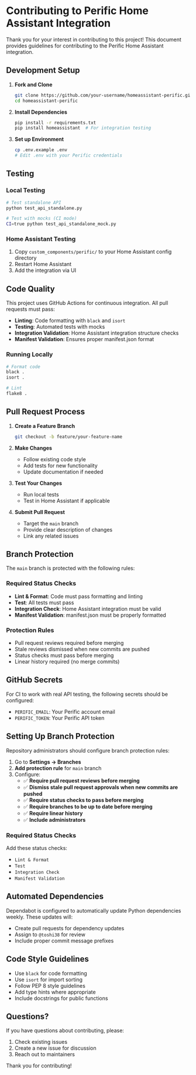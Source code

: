 # Contributing to Perific Home Assistant Integration

Thank you for your interest in contributing to this project! This document provides guidelines for contributing to the Perific Home Assistant integration.

## Development Setup

1. **Fork and Clone**
   ```bash
   git clone https://github.com/your-username/homeassistant-perific.git
   cd homeassistant-perific
   ```

2. **Install Dependencies**
   ```bash
   pip install -r requirements.txt
   pip install homeassistant  # For integration testing
   ```

3. **Set up Environment**
   ```bash
   cp .env.example .env
   # Edit .env with your Perific credentials
   ```

## Testing

### Local Testing
```bash
# Test standalone API
python test_api_standalone.py

# Test with mocks (CI mode)
CI=true python test_api_standalone_mock.py
```

### Home Assistant Testing
1. Copy `custom_components/perific/` to your Home Assistant config directory
2. Restart Home Assistant
3. Add the integration via UI

## Code Quality

This project uses GitHub Actions for continuous integration. All pull requests must pass:

- **Linting**: Code formatting with `black` and `isort`
- **Testing**: Automated tests with mocks
- **Integration Validation**: Home Assistant integration structure checks
- **Manifest Validation**: Ensures proper manifest.json format

### Running Locally
```bash
# Format code
black .
isort .

# Lint
flake8 .
```

## Pull Request Process

1. **Create a Feature Branch**
   ```bash
   git checkout -b feature/your-feature-name
   ```

2. **Make Changes**
   - Follow existing code style
   - Add tests for new functionality
   - Update documentation if needed

3. **Test Your Changes**
   - Run local tests
   - Test in Home Assistant if applicable

4. **Submit Pull Request**
   - Target the `main` branch
   - Provide clear description of changes
   - Link any related issues

## Branch Protection

The `main` branch is protected with the following rules:

### Required Status Checks
- **Lint & Format**: Code must pass formatting and linting
- **Test**: All tests must pass
- **Integration Check**: Home Assistant integration must be valid
- **Manifest Validation**: manifest.json must be properly formatted

### Protection Rules
- Pull request reviews required before merging
- Stale reviews dismissed when new commits are pushed
- Status checks must pass before merging
- Linear history required (no merge commits)

## GitHub Secrets

For CI to work with real API testing, the following secrets should be configured:

- `PERIFIC_EMAIL`: Your Perific account email
- `PERIFIC_TOKEN`: Your Perific API token

## Setting Up Branch Protection

Repository administrators should configure branch protection rules:

1. Go to **Settings → Branches**
2. **Add protection rule** for `main` branch
3. Configure:
   - ✅ **Require pull request reviews before merging**
   - ✅ **Dismiss stale pull request approvals when new commits are pushed**
   - ✅ **Require status checks to pass before merging**
   - ✅ **Require branches to be up to date before merging**
   - ✅ **Require linear history**
   - ✅ **Include administrators**

### Required Status Checks
Add these status checks:
- `Lint & Format`
- `Test`
- `Integration Check`
- `Manifest Validation`

## Automated Dependencies

Dependabot is configured to automatically update Python dependencies weekly. These updates will:
- Create pull requests for dependency updates
- Assign to `@toshi38` for review
- Include proper commit message prefixes

## Code Style Guidelines

- Use `black` for code formatting
- Use `isort` for import sorting
- Follow PEP 8 style guidelines
- Add type hints where appropriate
- Include docstrings for public functions

## Questions?

If you have questions about contributing, please:
1. Check existing issues
2. Create a new issue for discussion
3. Reach out to maintainers

Thank you for contributing!